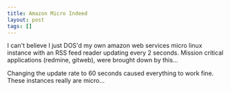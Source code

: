 ```yaml
---
title: Amazon Micro Indeed
layout: post
tags: []
---
```



I can't believe I just DOS'd my own amazon web services micro linux instance with an RSS feed reader updating every 2 seconds. Mission critical applications (redmine, gitweb), were brought down by this...

Changing the update rate to 60 seconds caused everything to work fine. These instances really are micro...
